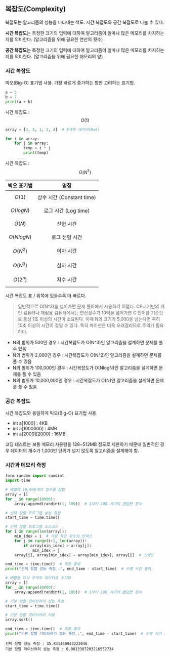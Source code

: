 
## 복잡도(Complexity)


복잡도는 알고리즘의 성능을 나타내는 척도. 시간 복잡도와 공간 복잡도로 나눌 수 있다. 

**시간 복잡도**는 특정한 크기의 입력에 대하여 알고리즘이 얼마나 많은 메모리를 차지하는지를 의미한다. (알고리즘을 위해 필요한 연산의 횟수)

**공간 복잡도**는 특정한 크기의 입력에 대하여 알고리즘이 얼마나 많은 메모리를 차지하는지를 의미한다. (알고리즘을 위해 필요한 메모리의 양)


### 시간 복잡도

빅오(Big-O) 표기법 사용. 가장 빠르게 증가하는 항만 고려하는 표기법.

```python
a = 5
b = 7
print(a + b)
```
시간 복잡도 : $$O(1)$$

```python
array = [3, 5, 1, 2, 4]  # 5개의 데이터(N=5)

for i in array:
	for j in array:
		temp = i * j
		print(temp)
```
시간 복잡도 : $$O(N^2)$$

| 빅오 표기법 | 명칭 |
| :--: | :--: |
| $$O(1)$$ | 상수 시간 (Constant time) |
| $$O(logN)$$ | 로그 시간 (Log time) |
| $$O(N)$$ | 선형 시간 |
| $$O(NlogN)$$ | 로그 선형 시간 |
| $$O(N^2)$$ | 이차 시간 |
| $$O(N^3)$$ | 삼차 시간 |
| $$O(2^n)$$ | 지수 시간 |
시간 복잡도 표 / 위쪽에 있을수록 더 빠르다.

>일반적으로 O(N^3)을 넘어가면 문제 풀이에서 사용하기 어렵다. CPU 기반의 개인 컴퓨터나 채점용 컴퓨터에서는 연산횟수가 10억을 넘어가면 C 언어를 기준으로 통상 1초 이상의 시간이 소요된다. 이때 N의 크기가 5,000을 넘는다면 족히 10초 이상의 시간이 걸릴 수 있다. 특히 파이썬은 더욱 오래걸리므로 주의가 필요하다.

- N의 범위가 500인 경우 : 시간복잡도가 O(N^3)인 알고리즘을 설계하면 문제를 풀 수 있음
- N의 범위가 2,000인 경우 : 시간복잡도가 O(N^2)인 알고리즘을 설계하면 문제를 풀 수 있음
- N의 범위가 100,000인 경우 : 시간복잡도가 O(NlogN)인 알고리즘을 설계하면 문제를 풀 수 있음
- N의 범위가 10,000,000인 경우 : 시간복잡도가 O(N)인 알고리즘을 설계하면 문제를 풀 수 있음

### 공간 복잡도

시간 복잡도와 동일하게 빅오(Big-O) 표기법 사용.

- int a\[1000] : 4KB
- int a\[1000000] : 4MB
- int a\[2000]\[2000] : 16MB

코딩 테스트는 보통 메모리 사용량을 128~512MB 정도로 제한하기 때문에 일반적인 경우 데이터의 개수가 1,000만 단위가 넘지 않도록 알고리즘을 설계해야 함.


### 시간과 메모리 측정

```python
form random import randint
import time

# 배열에 10,000개의 정수를 삽입
array = []
for _ in range(10000):
	array.append(randint(1, 100))  # 1부터 100 사이의 랜덤한 정수

# 선택 정렬 프로그램 성능 측정
start_time = time.time()

# 선택 정렬 프로그램 소스코드
for i in range(len(array)):
	min_idex = i  # 가장 작은 원소의 인덱스
	for j in range(i+1, len(array)):
		if array[min_idex] > array[j]:
			min_idex = j
	array[i], array[min_idex] = array[min_idex], array[i]  # 스와프

end_time = time.time()  # 측정 종료
print("선택 정렬 성능 측정 :", end_time - start_time)  # 수행 시간 출력

# 배열을 다시 무작위 데이터로 초기화
array = []
for _ in range(10000):
	array.append(randint(1, 100))  # 1부터 100 사이의 랜덤한 정수

# 기본 정렬 라이브러리 성능 측정
start_time = time.time()

# 기본 정렬 라이브러리 사용
array.sort()

end_tiem = time.time()  # 측정 종료
print("기본 정렬 라이브러리 성능 측정 :", end_time - start_time)  # 수행 시간 출력
```

```
선택 정렬 성능 측정 : 35.841460943222046
기본 정렬 라이브러리 성능 측정 : 0.0013387203216552734
```

